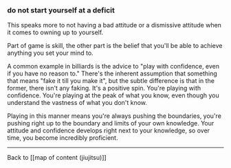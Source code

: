 ### do not start yourself at a deficit

This speaks more to not having a bad attitude or a dismissive attitude when it comes to owning up to yourself.

Part of game is skill, the other part is the belief that you'll be able to achieve anything you set your mind to. 

A common example in billiards is the advice to "play with confidence, even if you have no reason to." There's the inherent assumption that something that means "fake it till you make it", but the subtle difference is that in the former, there isn't any faking. It's a positive spin. You're playing with confidence. You're playing at the peak of what you know, even though you understand the vastness of what you don't know. 

Playing in this manner means you're always pushing the boundaries, you're pushing right up to the boundary and limits of your own knowledge. Your attitude and confidence develops right next to your knowledge, so over time, you become incredibly proficient. 

---

Back to [[map of content (jiujitsu)]]